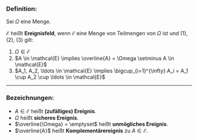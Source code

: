 ### Definition:  
Sei $\Omega$ eine Menge.  

$\mathcal{E}$ heißt **Ereignisfeld**, wenn $\mathcal{E}$ eine Menge von Teilmengen von $\Omega$ ist und (1), (2), (3) gilt:  

1. $\Omega \in \mathcal{E}$  
2. $A \in \mathcal{E} \implies \overline{A} = \Omega \setminus A \in \mathcal{E}$  
3. $A_1, A_2, \ldots \in \mathcal{E} \implies \bigcup_{i=1}^{\infty} A_i = A_1 \cup A_2 \cup \ldots \in \mathcal{E}$  

---

### Bezeichnungen:
- $A \in \mathcal{E}$ heißt **(zufälliges) Ereignis**.  
- $\Omega$ heißt **sicheres Ereignis**.  
- $\overline{\Omega} = \emptyset$ heißt **unmögliches Ereignis**.  
- $\overline{A}$ heißt **Komplementärereignis** zu $A \in \mathcal{E}$.
